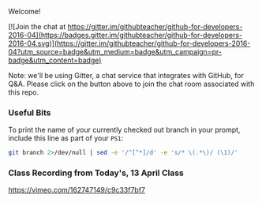 Welcome!

[![Join the chat at https://gitter.im/githubteacher/github-for-developers-2016-04](https://badges.gitter.im/githubteacher/github-for-developers-2016-04.svg)](https://gitter.im/githubteacher/github-for-developers-2016-04?utm_source=badge&utm_medium=badge&utm_campaign=pr-badge&utm_content=badge)

Note: we'll be using Gitter, a chat service that integrates with GitHub, for Q&A. Please click on the button above to join the chat room associated with this repo.


### Useful Bits
To print the name of your currently checked out branch in your prompt, include this line as part of your `PS1`:

```bash
git branch 2>/dev/null | sed -e '/^[^*]/d' -e 's/* \(.*\)/ (\1)/'
```
### Class Recording from Today's, 13 April Class

https://vimeo.com/162747149/c9c33f7bf7
